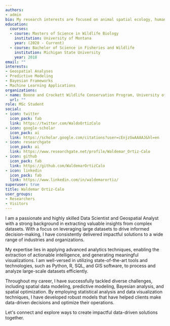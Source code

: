```yaml
---
authors:
- admin
bio: My research interests are focused on animal spatial ecology, human-widlife interactions, and applied research that informs wildlife conservation.
education:
  courses:
  - course: Masters of Science in Wildlife Biology
    institution: University of Montana
    year: (2020 - Current)
  - course: Bachelor of Science in Fisheries and Wildlife
    institution: Michigan State University
    year: 2018
email: ""
interests:
- Geospatial Analyses
- Predictive Modeling
- Bayesian Frameworks
- Machine Learning Applications
organizations:
- name: Boone and Crockett Wildlife Conservation Program, University of Montana
  url: ""
role: MSc Student
social:
- icon: twitter
  icon_pack: fab
  link: https://twitter.com/WaldoOrtizCalo
- icon: google-scholar
  icon_pack: ai
  link: https://scholar.google.com/citations?user=cEnjzGwAAAAJ&hl=en
- icon: researchgate
  icon_pack: ai
  link: https://www.researchgate.net/profile/Waldemar_Ortiz-Calo
- icon: github
  icon_pack: fab
  link: https://github.com/WaldemarOrtizCalo
- icon: linkedin
  icon_pack: fab
  link: https://www.linkedin.com/in/waldemarortiz/
superuser: true
title: Waldemar Ortiz-Calo
user_groups:
- Researchers
- Visitors
---
```


I am a passionate and highly skilled Data Scientist and Geospatial Analyst with a strong background in extracting valuable insights from complex datasets. With a focus on leveraging large datasets to drive informed decision-making, I have consistently delivered impactful solutions to a wide range of industries and organizations.

My expertise lies in applying advanced analytics techniques, enabling the extraction of actionable intelligence, and generating meaningful visualizations. I am well-versed in utilizing state-of-the-art tools and technologies, such as Python, R, SQL, and GIS software, to process and analyze large-scale datasets efficiently.

Throughout my career, I have successfully tackled diverse challenges, including spatial data modeling, predictive modeling, Bayesian analysis, and spatial optimization. By employing statistical analysis and data visualization techniques, I have developed robust models that have helped clients make data-driven decisions and optimize their operations.

Let's connect and explore ways to create impactful data-driven solutions together.